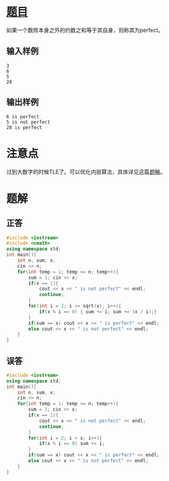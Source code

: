 # [题目](https://www.acwing.com/problem/content/727/)
如果一个数除本身之外的约数之和等于其自身，则称其为perfect。
## 输入样例
```
3
6
5
28
```
## 输出样例
```
6 is perfect
5 is not perfect
28 is perfect
```
# 注意点
过到大数字的时候TLE了。可以优化内层算法，具体详见这篇[题解](https://www.acwing.com/solution/content/70852/)。
# 题解
## 正答
```cpp
#include <iostream>
#include <cmath>
using namespace std;
int main(){
    int n, sum, x;
    cin >> n;
    for(int temp = 1; temp <= n; temp++){
        sum = 1; cin >> x;
        if(x == 1){
            cout << x << " is not perfect" << endl;
            continue;
        }
        for(int i = 2; i <= sqrt(x); i++){
            if(x % i == 0) { sum += i; sum += (x / i);}
        }
        if(sum == x) cout << x << " is perfect" << endl;
        else cout << x << " is not perfect" << endl;
    }
}
```
## 误答
```cpp
#include <iostream>
using namespace std;
int main(){
    int n, sum, x;
    cin >> n;
    for(int temp = 1; temp <= n; temp++){
        sum = 1; cin >> x;
        if(x == 1){
            cout << x << " is not perfect" << endl;
            continue;
        }
        for(int i = 2; i < x; i++){
            if(x % i == 0) sum += i;
        }
        if(sum == x) cout << x << " is perfect" << endl;
        else cout << x << " is not perfect" << endl;
    }
}
```
